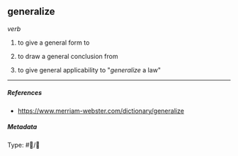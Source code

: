 ## generalize

*verb*

1. to give a general form to

1. to draw a general conclusion from

1. to give general applicability to
   "*generalize* a law"

---

##### References

* https://www.merriam-webster.com/dictionary/generalize

##### Metadata

Type: #💬/💬 
